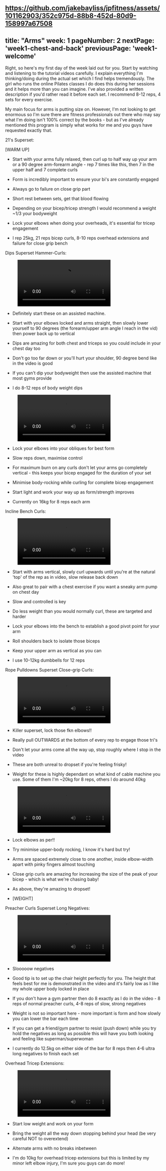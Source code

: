 
https://github.com/jakebayliss/jpfitness/assets/101162903/352c975d-88b8-452d-80d9-158997a67508
---
title: "Arms"
week: 1
pageNumber: 2
nextPage: 'week1-chest-and-back'
previousPage: 'week1-welcome'
---

Right, so here's my first day of the week laid out for you. Start by watching and listening to the tutorial videos carefully. I explain everything I'm thinking/doing during the actual set which I find helps tremendously. The girl who runs the online Pilates classes I do does this during her sessions and it helps more than you can imagine. I've also provided a written description if you'd rather read it before each set. I recommend 8-12 reps, 4 sets for every exercise.

My main focus for arms is putting size on. However, I'm not looking to get enormous so I'm sure there are fitness professionals out there who may say what I'm doing isn't 100% correct by the books - but as I've already mentioned this program is simply what works for me and you guys have requested exactly that.

21's Superset:

[WARM UP]

- Start with your arms fully relaxed, then curl up to half way up your arm or a 90 degree arm-forearm angle - rep 7 times like this, then 7 in the upper half and 7 complete curls

- Form is incredibly important to ensure your bi's are constantly engaged

- Always go to failure on close grip part

- Short rest between sets, get that blood flowing

- Depending on your bicep/tricep strength I would recommend a weight ~1/3 your bodyweight

- Lock your elbows when doing your overheads, it's essential for tricep engagement

- I rep 25kg, 21 reps bicep curls, 8-10 reps overhead extensions and failure for close grip bench

Dips Superset Hammer-Curls:

<figure class="video_container">
  <video controls="true">
    <source src="https://github.com/jakebayliss/jpfitness/assets/101162903/10a502b9-b9cd-43ef-91d0-e2ea20f2a932" type="video/mp4">
  </video>
</figure>

- Definitely start these on an assisted machine.

- Start with your elbows locked and arms straight, then slowly lower yourself to 90 degrees (the forearm/upper arm angle I reach in the vid) then power back up to vertical

- Dips are amazing for both chest and triceps so you could include in your chest day too

- Don't go too far down or you'll hurt your shoulder, 90 degree bend like in the video is good

- If you can't dip your bodyweight then use the assisted machine that most gyms provide

- I do 8-12 reps of body weight dips

<figure class="video_container">
  <video controls="true">
    <source src="https://github.com/jakebayliss/jpfitness/assets/101162903/f4240a54-b95c-4551-b21d-2c54e3c8a9f5" type="video/mp4">
  </video>
</figure>

- Lock your elbows into your obliques for best form

- Slow reps down, maximise control

- For maximum burn on any curls don't let your arms go completely vertical - this keeps your bicep engaged for the duration of your set

- Minimise body-rocking while curling for complete bicep engagement

- Start light and work your way up as form/strength improves

- Currently on 16kg for 8 reps each arm

Incline Bench Curls: 

<figure class="video_container">
  <video controls="true">
    <source src="https://github.com/jakebayliss/jpfitness/assets/101162903/c2b7af0d-61fa-4786-971c-a21ee8eb86da" type="video/mp4">
  </video>
</figure>

- Start with arms vertical, slowly curl upwards until you're at the natural 'top' of the rep as in video, slow release back down

- Also great to pair with a chest exercise if you want a sneaky arm pump on chest day

- Slow and controlled is key

- Do less weight than you would normally curl, these are targeted and harder

- Lock your elbows into the bench to establish a good pivot point for your arm

- Roll shoulders back to isolate those biceps

- Keep your upper arm as vertical as you can

- I use 10-12kg dumbbells for 12 reps

Rope Pulldowns Superset Close-grip Curls:

<figure class="video_container">
  <video controls="true">
    <source src="https://github.com/jakebayliss/jpfitness/assets/101162903/d034ea62-251a-4606-b46e-96c21e475bd1" type="video/mp4">
  </video>
</figure>

- Killer superset, lock those fkn elbows!!

- Really pull OUTWARDS at the bottom of every rep to engage those tri's

- Don't let your arms come all the way up, stop roughly where I stop in the video

- These are both unreal to dropset if you're feeling frisky!

- Weight for these is highly dependant on what kind of cable machine you use. Some of them I'm ~20kg for 8 reps, others I do around 40kg

<figure class="video_container">
  <video controls="true">
    <source src="https://github.com/jakebayliss/jpfitness/assets/101162903/58898f86-2627-4639-836e-2b60f4ae02b1" type="video/mp4">
  </video>
</figure>

- Lock elbows as per!!

- Try minimise upper-body rocking, I know it's hard but try!

- Arms are spaced extremely close to one another, inside elbow-width apart with pinky fingers almost touching

- Close grip curls are amazing for increasing the size of the peak of your bicep - which is what we're chasing baby!

- As above, they're amazing to dropset!

- [WEIGHT]

Preacher Curls Superset Long Negatives:

<figure class="video_container">
  <video controls="true">
    <source src="https://github.com/jakebayliss/jpfitness/assets/101162903/0d63ceda-af2c-4b8f-a7a9-ae465842614d" type="video/mp4">
  </video>
</figure>

- Slooooow negatives

- Good tip is to set up the chair height perfectly for you. The height that feels best for me is demonstrated in the video and it's fairly low as I like my whole upper body locked in place

- If you don't have a gym partner then do 8 exactly as I do in the video - 8 reps of normal preacher curls, 4-8 reps of slow, strong negatives

- Weight is not so important here - more important is form and how slowly you can lower the bar each time

- If you can get a friend/gym partner to resist (push down) while you try hold the negatives as long as possible this will have you both looking and feeling like superman/superwoman

- I currently do 12.5kg on either side of the bar for 8 reps then 4-6 ultra long negatives to finish each set

Overhead Tricep Extensions:

<figure class="video_container">
  <video controls="true">
    <source src="https://github.com/jakebayliss/jpfitness/assets/101162903/8e4d663f-e2a4-4f3c-8817-53d058dc9ccd" type="video/mp4">
  </video>
</figure>

- Start low weight and work on your form

- Bring the weight all the way down stopping behind your head (be very careful NOT to overextend)

- Alternate arms with no breaks inbetween

- I'm do 10kg for overhead tricep extensions but this is limited by my minor left elbow injury, I'm sure you guys can do more!

